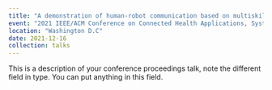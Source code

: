 ```yaml
---
title: "A demonstration of human-robot communication based on multiskilled language-image analysis "
event: "2021 IEEE/ACM Conference on Connected Health Applications, Systems, and Engineering Technologies "
location: "Washington D.C"
date: 2021-12-16
collection: talks
---
```


This is a description of your conference proceedings talk, note the different field in type. You can put anything in this field.
